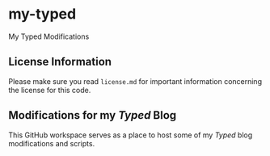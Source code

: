 # my-typed

My Typed Modifications

## License Information

Please make sure you read ```license.md``` for important information concerning the license for this code.

## Modifications for my *Typed* Blog

This GitHub workspace serves as a place to host some of my *Typed* blog modifications and scripts.
